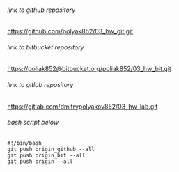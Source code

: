 ###### link to github repository
<https://github.com/polyak852/03_hw_git.git>
###### link to bitbucket repository
<https://poliak852@bitbucket.org/poliak852/03_hw_bit.git>
###### link to gitlab repository
<https://gitlab.com/dmitrypolyakov852/03_hw_lab.git>

###### bash script below
```
#!/bin/bash
git push origin_github --all
git push origin_bit --all
git push origin --all
```


